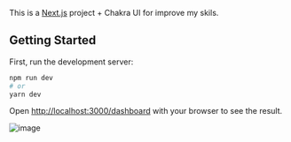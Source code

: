 This is a [Next.js](https://nextjs.org/) project + Chakra UI for improve my skils.

## Getting Started

First, run the development server:

```bash
npm run dev
# or
yarn dev
```

Open [http://localhost:3000/dashboard](http://localhost:3000/dashboard) with your browser to see the result.

![image](https://user-images.githubusercontent.com/67518013/127199124-d1f9e06d-718e-4e1d-8461-9f4b16157f17.png)

